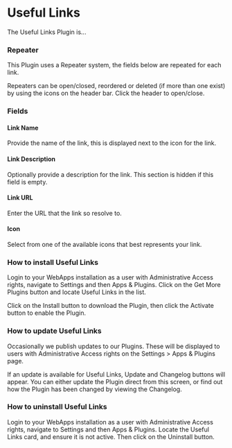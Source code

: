# Useful Links

The Useful Links Plugin is...

### Repeater

This Plugin uses a Repeater system, the fields below are repeated for each link.&#x20;

Repeaters can be open/closed, reordered or deleted (if more than one exist) by using the icons on the header bar. Click the header to open/close.

### Fields

#### Link Name

Provide the name of the link, this is displayed next to the icon for the link.

#### Link Description

Optionally provide a description for the link. This section is hidden if this field is empty.

#### Link URL

Enter the URL that the link so resolve to.

#### Icon

Select from one of the available icons that best represents your link.

### How to install Useful Links

Login to your WebApps installation as a user with Administrative Access rights, navigate to Settings and then Apps & Plugins. Click on the Get More Plugins button and locate Useful Links in the list.

Click on the Install button to download the Plugin, then click the Activate button to enable the Plugin.

### How to update Useful Links

Occasionally we publish updates to our Plugins. These will be displayed to users with Administrative Access rights on the Settings > Apps & Plugins page.

If an update is available for Useful Links, Update and Changelog buttons will appear. You can either update the Plugin direct from this screen, or find out how the Plugin has been changed by viewing the Changelog.

### How to uninstall Useful Links

Login to your WebApps installation as a user with Administrative Access rights, navigate to Settings and then Apps & Plugins. Locate the Useful Links card, and ensure it is not active. Then click on the Uninstall button.
